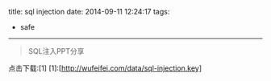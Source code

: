 title: sql injection
date: 2014-09-11 12:24:17
tags:
- safe

---

> SQL注入PPT分享

点击下载:[1]
[1]:[http://wufeifei.com/data/sql-injection.key]
